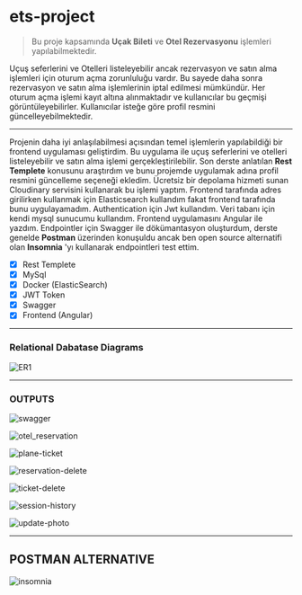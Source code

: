 # ets-project


> Bu proje kapsamında **Uçak Bileti** ve **Otel Rezervasyonu** işlemleri yapılabilmektedir.


Uçuş seferlerini ve Otelleri listeleyebilir ancak rezervasyon ve satın alma işlemleri için oturum açma zorunluluğu vardır. Bu sayede daha sonra rezervasyon ve satın alma işlemlerinin iptal edilmesi mümkündür. Her oturum açma işlemi kayıt altına alınmaktadır ve kullanıcılar bu geçmişi görüntüleyebilirler.  Kullanıcılar isteğe göre profil resmini güncelleyebilmektedir. 

---

Projenin daha iyi anlaşılabilmesi açısından temel işlemlerin yapılabildiği bir frontend uygulaması geliştirdim. Bu uygulama ile uçuş seferlerini ve otelleri listeleyebilir ve satın alma işlemi gerçekleştirilebilir. Son derste anlatılan **Rest Templete** konusunu araştırdım ve bunu projemde uygulamak adına profil resmini güncelleme seçeneği ekledim. Ücretsiz bir  depolama hizmeti sunan Cloudinary servisini kullanarak bu işlemi yaptım. Frontend tarafında adres girilirken kullanmak için Elasticsearch kullandım fakat frontend tarafında bunu uygulayamadım. Authentication için Jwt kullandım. Veri tabanı için kendi mysql sunucumu kullandım. Frontend uygulamasını Angular ile yazdım.  Endpointler için Swagger ile dökümantasyon oluşturdum, derste genelde **Postman** üzerinden konuşuldu ancak ben open source alternatifi olan **Insomnia** 'yı kullanarak endpointleri test ettim.

- [x] Rest Templete
- [x] MySql
- [x] Docker (ElasticSearch)
- [x] JWT Token
- [x] Swagger
- [x] Frontend (Angular)

---
### Relational Dabatase Diagrams
![ER1](https://user-images.githubusercontent.com/42716195/196917981-09ecfa63-41e2-4635-a44b-33984caa6251.png)

---

### OUTPUTS


![swagger](https://user-images.githubusercontent.com/42716195/196918250-f0092bd6-feae-4869-98d1-6a10352e64db.png)

![otel_reservation](https://user-images.githubusercontent.com/42716195/196918358-03ca3095-1c9e-49ad-817b-2aa16f2d4086.png)

![plane-ticket](https://user-images.githubusercontent.com/42716195/196918399-16349430-f07a-44d7-8a1d-71c578b87a85.png)

![reservation-delete](https://user-images.githubusercontent.com/42716195/196918502-cb70fa2c-7c14-4839-a367-4faa2eb12fb0.png)

![ticket-delete](https://user-images.githubusercontent.com/42716195/196918563-0bb66230-0d98-4597-b6f0-675e3791abe5.png)

![session-history](https://user-images.githubusercontent.com/42716195/196918593-adeef6fb-a73a-412b-850c-283ed06e2938.png)

![update-photo](https://user-images.githubusercontent.com/42716195/196918620-7b2c5b9e-5094-4e23-b564-2153f301b755.png)

--- 
## POSTMAN ALTERNATIVE
![insomnia](https://user-images.githubusercontent.com/42716195/196919702-2a78ca9e-c548-474a-a13d-c55b0ba1d87c.png)
